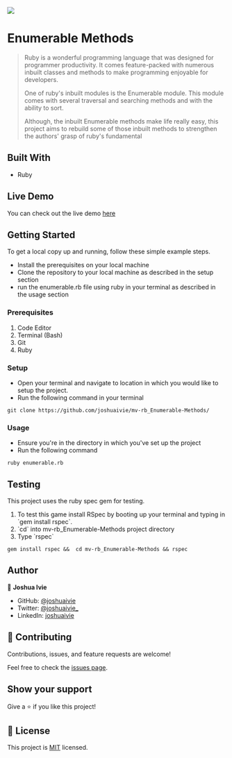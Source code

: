 ![](https://img.shields.io/badge/Microverse-blueviolet)

# Enumerable Methods

> Ruby is a wonderful programming language that was designed for programmer productivity. It comes feature-packed with numerous inbuilt classes and methods to make programming enjoyable for developers.
>
> One of ruby's inbuilt modules is the Enumerable module. This module comes with several traversal and searching methods and with the ability to sort.
>
> Although, the inbuilt Enumerable methods make life really easy, this project aims to rebuild some of those inbuilt methods to strengthen the authors' grasp of ruby's fundamental

## Built With

- Ruby

## Live Demo

You can check out the live demo [here](https://replit.com/join/slrwlcwo-joshuaivie)

## Getting Started

To get a local copy up and running, follow these simple example steps.

- Install the prerequisites on your local machine
- Clone the repository to your local machine as described in the setup section
- run the enumerable.rb file using ruby in your terminal as described in the usage section

### Prerequisites

1. Code Editor
2. Terminal (Bash)
3. Git
4. Ruby

### Setup

- Open your terminal and navigate to location in which you would like to setup the project.
- Run the following command in your terminal

```console
git clone https://github.com/joshuaivie/mv-rb_Enumerable-Methods/
```

### Usage

- Ensure you're in the directory in which you've set up the project
- Run the following command

```console
ruby enumerable.rb
```

## Testing

This project uses the ruby spec gem for testing.

<ol>
  <li>To test this game install RSpec by booting up your terminal and typing in `gem install rspec`.</li>
  <li>`cd` into mv-rb_Enumerable-Methods project directory</li>
  <li>Type `rspec`</li>
</ol>

```console
gem install rspec &&  cd mv-rb_Enumerable-Methods && rspec
```

## Author

👤 **Joshua Ivie**

- GitHub: [@joshuaivie](https://github.com/joshuaivie)
- Twitter: [@joshuaivie\_](https://twitter.com/joshuaivie_)
- LinkedIn: [joshuaivie](https://linkedin.com/in/joshuaivie)

## 🤝 Contributing

Contributions, issues, and feature requests are welcome!

Feel free to check the [issues page](issues/).

## Show your support

Give a ⭐️ if you like this project!

## 📝 License

This project is [MIT](lic.url) licensed.
